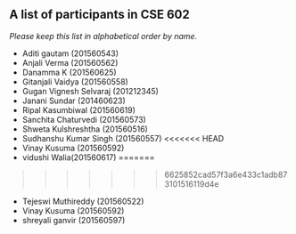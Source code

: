 A list of participants in CSE 602
---------------------------------

*Please keep this list in alphabetical order by name.*
* Aditi gautam (201560543)
* Anjali Verma (201560562)
* Danamma K (201560625)
* Gitanjali Vaidya (201560558)
* Gugan Vignesh Selvaraj (201212345)
* Janani Sundar (201460623)
* Ripal Kasumbiwal (201560619)
* Sanchita Chaturvedi (201560573)
* Shweta Kulshreshtha (201560516)
* Sudhanshu Kumar Singh (201560557)
<<<<<<< HEAD
* Vinay Kusuma (201560592)
* vidushi Walia(201560617)
=======
>>>>>>> 6625852cad57f3a6e433c1adb873101516119d4e
* Tejeswi Muthireddy (201560522)
* Vinay Kusuma (201560592)
* shreyali ganvir (201560597)

